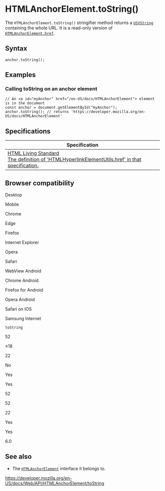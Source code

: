 HTMLAnchorElement.toString()
============================

The `HTMLAnchorElement.toString()` stringifier method returns a [`USVString`](../usvstring) containing the whole URL. It is a read-only version of [`HTMLAnchorElement.href`](href).

Syntax
------

    anchor.toString();

Examples
--------

### Calling toString on an anchor element

    // An <a id="myAnchor" href="/en-US/docs/HTMLAnchorElement"> element is in the document
    const anchor = document.getElementById("myAnchor");
    anchor.toString(); // returns 'https://developer.mozilla.org/en-US/docs/HTMLAnchorElement'

Specifications
--------------

<table><thead><tr class="header"><th>Specification</th></tr></thead><tbody><tr class="odd"><td><a href="https://html.spec.whatwg.org/multipage/#dom-hyperlink-href">HTML Living Standard<br />
<span class="small">The definition of 'HTMLHyperlinkElementUtils.href' in that specification.</span></a></td></tr></tbody></table>

Browser compatibility
---------------------

Desktop

Mobile

Chrome

Edge

Firefox

Internet Explorer

Opera

Safari

WebView Android

Chrome Android

Firefox for Android

Opera Android

Safari on IOS

Samsung Internet

`toString`

52

≤18

22

No

Yes

Yes

52

52

22

Yes

Yes

6.0

See also
--------

-   The [`HTMLAnchorElement`](../htmlanchorelement) interface it belongs to.

<a href="https://developer.mozilla.org/en-US/docs/Web/API/HTMLAnchorElement/toString" class="_attribution-link">https://developer.mozilla.org/en-US/docs/Web/API/HTMLAnchorElement/toString</a>
